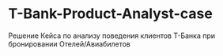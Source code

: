 # T-Bank-Product-Analyst-case
Решение Кейса по анализу поведения клиентов Т-Банка при бронировании Отелей/Авиабилетов
